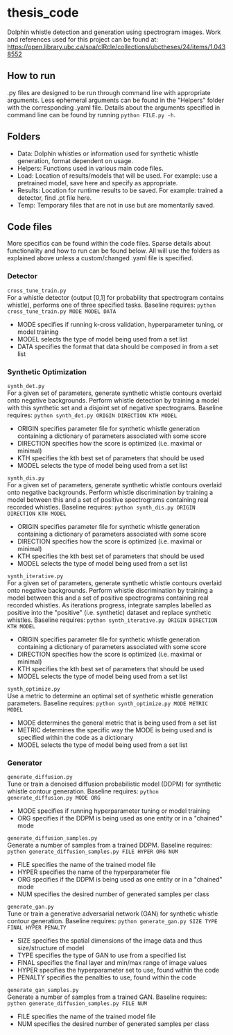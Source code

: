 # thesis_code
Dolphin whistle detection and generation using spectrogram images. Work and references used for this project can be found at: https://open.library.ubc.ca/soa/cIRcle/collections/ubctheses/24/items/1.0438552

## How to run
.py files are designed to be run through command line with appropriate arguments. Less ephemeral arguments can be found in the "Helpers" folder with the corresponding .yaml file. Details about the arguments specified in command line can be found by running `python FILE.py -h`. 

## Folders
- Data: Dolphin whistles or information used for synthetic whistle generation, format dependent on usage.
- Helpers: Functions used in various main code files.
- Load: Location of results/models that will be used. For example: use a pretrained model, save here and specify as appropriate.
- Results: Location for runtime results to be saved. For example: trained a detector, find .pt file here.
- Temp: Temporary files that are not in use but are momentarily saved.

## Code files
More specifics can be found within the code files. Sparse details about functionality and how to run can be found below. All will use the folders as explained above unless a custom/changed .yaml file is specified.

### Detector
`cross_tune_train.py` <br>
For a whistle detector (output [0,1] for probability that spectrogram contains whistle), performs one of three specified tasks. Baseline requires: `python cross_tune_train.py MODE MODEL DATA`
- MODE specifies if running k-cross validation, hyperparameter tuning, or model training
- MODEL selects the type of model being used from a set list
- DATA specifies the format that data should be composed in from a set list

### Synthetic Optimization
`synth_det.py` <br>
For a given set of parameters, generate synthetic whistle contours overlaid onto negative backgrounds. Perform whistle detection by training a model with this synthetic set and a disjoint set of negative spectrograms. Baseline requires: `python synth_det.py ORIGIN DIRECTION KTH MODEL`
- ORIGIN specifies parameter file for synthetic whistle generation containing a dictionary of parameters associated with some score
- DIRECTION specifies how the score is optimized (i.e. maximal or minimal)
- KTH specifies the kth best set of parameters that should be used
- MODEL selects the type of model being used from a set list

`synth_dis.py` <br>
For a given set of parameters, generate synthetic whistle contours overlaid onto negative backgrounds. Perform whistle discrimination by training a model between this and a set of positive spectrograms containing real recorded whistles. Baseline requires: `python synth_dis.py ORIGIN DIRECTION KTH MODEL`
- ORIGIN specifies parameter file for synthetic whistle generation containing a dictionary of parameters associated with some score
- DIRECTION specifies how the score is optimized (i.e. maximal or minimal)
- KTH specifies the kth best set of parameters that should be used
- MODEL selects the type of model being used from a set list
  
`synth_iterative.py` <br>
For a given set of parameters, generate synthetic whistle contours overlaid onto negative backgrounds. Perform whistle discrimination by training a model between this and a set of positive spectrograms containing real recorded whistles. As iterations progress, integrate samples labelled as positive into the "positive" (i.e. synthetic) dataset and replace synthetic whistles. Baseline requires: `python synth_iterative.py ORIGIN DIRECTION KTH MODEL`
- ORIGIN specifies parameter file for synthetic whistle generation containing a dictionary of parameters associated with some score
- DIRECTION specifies how the score is optimized (i.e. maximal or minimal)
- KTH specifies the kth best set of parameters that should be used
- MODEL selects the type of model being used from a set list
  
`synth_optimize.py` <br>
Use a metric to determine an optimal set of synthetic whistle generation parameters. Baseline requires: `python synth_optimize.py MODE METRIC MODEL`
- MODE determines the general metric that is being used from a set list
- METRIC determines the specific way the MODE is being used and is specified within the code as a dictionary
- MODEL selects the type of model being used from a set list
  
### Generator
`generate_diffusion.py` <br>
Tune or train a denoised diffusion probabilistic model (DDPM) for synthetic whistle contour generation. Baseline requires: `python generate_diffusion.py MODE ORG`
- MODE specifies if running hyperparameter tuning or model training
- ORG specifies if the DDPM is being used as one entity or in a "chained" mode
  
`generate_diffusion_samples.py` <br>
Generate a number of samples from a trained DDPM. Baseline requires: `python generate_diffusion_samples.py FILE HYPER ORG NUM`
- FILE specifies the name of the trained model file
- HYPER specifies the name of the hyperparameter file
- ORG specifies if the DDPM is being used as one entity or in a "chained" mode
- NUM specifies the desired number of generated samples per class
  
`generate_gan.py` <br>
Tune or train a generative adversarial network (GAN) for synthetic whistle contour generation. Baseline requires: `python generate_gan.py SIZE TYPE FINAL HYPER PENALTY`
- SIZE specifies the spatial dimensions of the image data and thus size/structure of model
- TYPE specifies the type of GAN to use from a specified list
- FINAL specifies the final layer and min/max range of image values
- HYPER specifies the hyperparameter set to use, found within the code
- PENALTY specifies the penalties to use, found within the code
  
`generate_gan_samples.py` <br>
Generate a number of samples from a trained GAN. Baseline requires: `python generate_diffusion_samples.py FILE NUM`
- FILE specifies the name of the trained model file
- NUM specifies the desired number of generated samples per class
